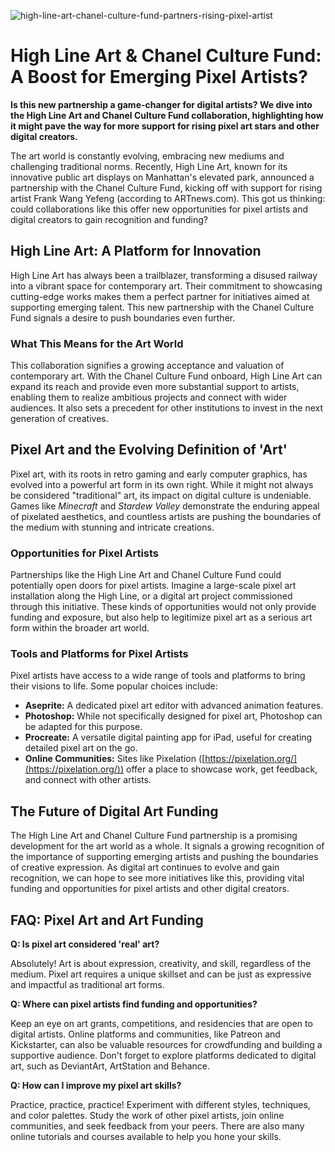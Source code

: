 ![high-line-art-chanel-culture-fund-partners-rising-pixel-artist](https://images.pexels.com/photos/16584034/pexels-photo-16584034.jpeg?auto=compress&cs=tinysrgb&fit=crop&h=627&w=1200)

# High Line Art & Chanel Culture Fund: A Boost for Emerging Pixel Artists?

**Is this new partnership a game-changer for digital artists? We dive into the High Line Art and Chanel Culture Fund collaboration, highlighting how it might pave the way for more support for rising pixel art stars and other digital creators.**

The art world is constantly evolving, embracing new mediums and challenging traditional norms.  Recently, High Line Art, known for its innovative public art displays on Manhattan's elevated park, announced a partnership with the Chanel Culture Fund, kicking off with support for rising artist Frank Wang Yefeng (according to ARTnews.com). This got us thinking: could collaborations like this offer new opportunities for pixel artists and digital creators to gain recognition and funding?

## High Line Art: A Platform for Innovation

High Line Art has always been a trailblazer, transforming a disused railway into a vibrant space for contemporary art.  Their commitment to showcasing cutting-edge works makes them a perfect partner for initiatives aimed at supporting emerging talent. This new partnership with the Chanel Culture Fund signals a desire to push boundaries even further.

### What This Means for the Art World

This collaboration signifies a growing acceptance and valuation of contemporary art. With the Chanel Culture Fund onboard, High Line Art can expand its reach and provide even more substantial support to artists, enabling them to realize ambitious projects and connect with wider audiences. It also sets a precedent for other institutions to invest in the next generation of creatives.

## Pixel Art and the Evolving Definition of 'Art'

Pixel art, with its roots in retro gaming and early computer graphics, has evolved into a powerful art form in its own right. While it might not always be considered "traditional" art, its impact on digital culture is undeniable.  Games like *Minecraft* and *Stardew Valley* demonstrate the enduring appeal of pixelated aesthetics, and countless artists are pushing the boundaries of the medium with stunning and intricate creations.

### Opportunities for Pixel Artists

Partnerships like the High Line Art and Chanel Culture Fund could potentially open doors for pixel artists. Imagine a large-scale pixel art installation along the High Line, or a digital art project commissioned through this initiative. These kinds of opportunities would not only provide funding and exposure, but also help to legitimize pixel art as a serious art form within the broader art world.  

### Tools and Platforms for Pixel Artists

Pixel artists have access to a wide range of tools and platforms to bring their visions to life.  Some popular choices include:

*   **Aseprite:** A dedicated pixel art editor with advanced animation features.
*   **Photoshop:** While not specifically designed for pixel art, Photoshop can be adapted for this purpose.
*   **Procreate:** A versatile digital painting app for iPad, useful for creating detailed pixel art on the go.
*   **Online Communities:** Sites like Pixelation ([https://pixelation.org/](https://pixelation.org/)) offer a place to showcase work, get feedback, and connect with other artists.

##  The Future of Digital Art Funding

The High Line Art and Chanel Culture Fund partnership is a promising development for the art world as a whole. It signals a growing recognition of the importance of supporting emerging artists and pushing the boundaries of creative expression. As digital art continues to evolve and gain recognition, we can hope to see more initiatives like this, providing vital funding and opportunities for pixel artists and other digital creators.

## FAQ: Pixel Art and Art Funding

**Q: Is pixel art considered 'real' art?**

Absolutely!  Art is about expression, creativity, and skill, regardless of the medium. Pixel art requires a unique skillset and can be just as expressive and impactful as traditional art forms.

**Q: Where can pixel artists find funding and opportunities?**

Keep an eye on art grants, competitions, and residencies that are open to digital artists. Online platforms and communities, like Patreon and Kickstarter, can also be valuable resources for crowdfunding and building a supportive audience. Don't forget to explore platforms dedicated to digital art, such as DeviantArt, ArtStation and Behance.

**Q: How can I improve my pixel art skills?**

Practice, practice, practice!  Experiment with different styles, techniques, and color palettes.  Study the work of other pixel artists, join online communities, and seek feedback from your peers.  There are also many online tutorials and courses available to help you hone your skills.
